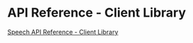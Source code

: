 # API Reference - Client Library

[Speech API Reference - Client Library](https://www.projectoxford.ai/Files/Doc/Speech/Windows/index.html)
